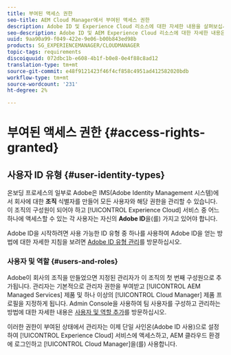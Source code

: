 ```yaml
---
title: 부여된 액세스 권한
seo-title: AEM Cloud Manager에서 부여된 액세스 권한
description: Adobe ID 및 Experience Cloud 리소스에 대한 자세한 내용을 살펴보십시오.
seo-description: Adobe ID 및 AEM Experience Cloud 리소스에 대한 자세한 내용은 이 페이지를 참조하십시오.
uuid: 9aa90a99-f049-422e-9e06-b00b843ed98b
products: SG_EXPERIENCEMANAGER/CLOUDMANAGER
topic-tags: requirements
discoiquuid: 072dbc1b-e608-4b1f-b0e8-0e4f88c8ad12
translation-type: tm+mt
source-git-commit: e48f9121423f46f4cf858c4951ad412582020bdb
workflow-type: tm+mt
source-wordcount: '231'
ht-degree: 2%

---
```



# 부여된 액세스 권한 {#access-rights-granted}

## 사용자 ID 유형 {#user-identity-types}

온보딩 프로세스의 일부로 Adobe은 IMS(Adobe Identity Management 시스템)에서 회사에 대한 **조직** 식별자를 만들어 모든 사용자와 해당 권한을 관리할 수 있습니다. 이 조직의 구성원이 되어야 하고 [!UICONTROL Experience Cloud] 서비스 중 어느 하나에 액세스할 수 있는 각 사용자는 자신의 **Adobe ID**&#x200B;을(를) 가지고 있어야 합니다.

Adobe ID을 시작하려면 사용 가능한 ID 유형 중 하나를 사용하여 Adobe ID을 얻는 방법에 대한 자세한 지침을 보려면 [Adobe ID 유형 관리](https://helpx.adobe.com/enterprise/using/identity.html)를 방문하십시오.

### 사용자 및 역할 {#users-and-roles}

Adobe이 회사의 조직을 만들었으면 지정된 관리자가 이 조직의 첫 번째 구성원으로 추가됩니다. 관리자는 기본적으로 관리자 권한을 부여받고 [!UICONTROL AEM Managed Services] 제품 및 하나 이상의 [!UICONTROL Cloud Manager] 제품 프로필을 지정하게 됩니다. Admin Console을 사용하여 팀 사용자를 구성하고 관리하는 방법에 대한 자세한 내용은 [사용자 및 역할 추가](setting-up-users-and-roles.md)를 방문하십시오.

이러한 권한이 부여된 상태에서 관리자는 이제 단일 사인온(Adobe ID 사용)으로 설정하여 [!UICONTROL Experience Cloud] 서비스에 액세스하고, AEM 클라우드 환경에 로그인하고 [!UICONTROL Cloud Manager]을(를) 사용합니다.

